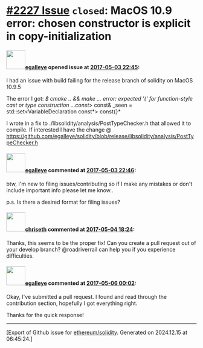 # [\#2227 Issue](https://github.com/ethereum/solidity/issues/2227) `closed`: MacOS 10.9 error: chosen constructor is explicit in copy-initialization

#### <img src="https://avatars.githubusercontent.com/u/26471636?v=4" width="50">[egalleye](https://github.com/egalleye) opened issue at [2017-05-03 22:45](https://github.com/ethereum/solidity/issues/2227):

I had an issue with build failing for the release branch of solidity on MacOS 10.9.5 

The error I got:
*$ cmake .. && make
...
error: 
      expected '(' for function-style cast or type construction
  ...const*> const& _seen = std::set<VariableDeclaration const*> const{}*

I wrote in a fix to ./libsolidity/analysis/PostTypeChecker.h that allowed it to compile. If interested I have the change @ https://github.com/egalleye/solidity/blob/release/libsolidity/analysis/PostTypeChecker.h


#### <img src="https://avatars.githubusercontent.com/u/26471636?v=4" width="50">[egalleye](https://github.com/egalleye) commented at [2017-05-03 22:46](https://github.com/ethereum/solidity/issues/2227#issuecomment-299056712):

btw, I'm new to filing issues/contributing so if I make any mistakes or don't include important info please let me know..

p.s.
Is there a desired format for filing issues?

#### <img src="https://avatars.githubusercontent.com/u/9073706?v=4" width="50">[chriseth](https://github.com/chriseth) commented at [2017-05-04 18:24](https://github.com/ethereum/solidity/issues/2227#issuecomment-299269179):

Thanks, this seems to be the proper fix! Can you create a pull request out of your develop branch? @roadriverrail can help you if you experience difficulties.

#### <img src="https://avatars.githubusercontent.com/u/26471636?v=4" width="50">[egalleye](https://github.com/egalleye) commented at [2017-05-06 00:02](https://github.com/ethereum/solidity/issues/2227#issuecomment-299601012):

Okay, I've submitted a pull request. I found and read through the contribution section, hopefully I got everything right.

Thanks for the quick response!


-------------------------------------------------------------------------------



[Export of Github issue for [ethereum/solidity](https://github.com/ethereum/solidity). Generated on 2024.12.15 at 06:45:24.]
